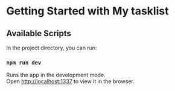 # Getting Started with My tasklist

## Available Scripts

In the project directory, you can run:

### `npm run dev`

Runs the app in the development mode.\
Open [http://localhost:1337](http://localhost:1337) to view it in the browser.

